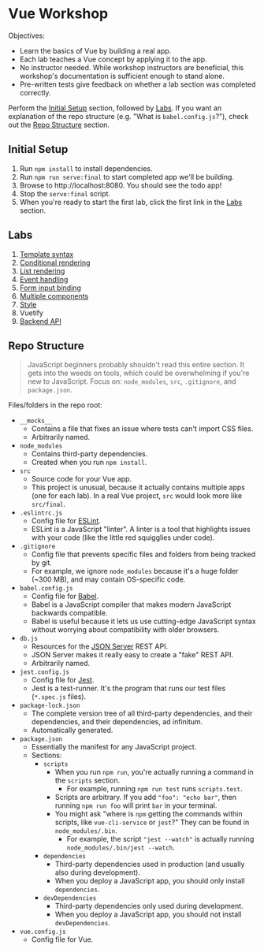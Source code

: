 # Vue Workshop

Objectives:

- Learn the basics of Vue by building a real app.
- Each lab teaches a Vue concept by applying it to the app.
- No instructor needed. While workshop instructors are beneficial, this workshop's documentation is sufficient enough to stand alone.
- Pre-written tests give feedback on whether a lab section was completed correctly.

Perform the [Initial Setup](#initial-setup) section, followed by [Labs](#labs). If you want an explanation of the repo structure (e.g. "What is `babel.config.js`?"), check out the [Repo Structure](#repo-structure) section.

## Initial Setup

1. Run `npm install` to install dependencies.
2. Run `npm run serve:final` to start completed app we'll be building.
3. Browse to http://localhost:8080. You should see the todo app!
4. Stop the `serve:final` script.
5. When you're ready to start the first lab, click the first link in the [Labs](#labs) section.

## Labs

1. [Template syntax](src/lab-template-syntax/README.md)
2. [Conditional rendering](src/lab-conditional-rendering/README.md)
3. [List rendering](src/lab-list-rendering/README.md)
4. [Event handling](src/lab-event-handling/README.md)
5. [Form input binding](src/lab-form-input-bindings/README.md)
6. [Multiple components](src/lab-multiple-components/README.md)
7. [Style](src/lab-style/README.md)
8. Vuetify
9. [Backend API](src/lab-backend-api/README.md)

## Repo Structure

> JavaScript beginners probably shouldn't read this entire section. It gets into the weeds on tools, which could be overwhelming if you're new to JavaScript. Focus on: `node_modules`, `src`, `.gitignore`, and `package.json`.

Files/folders in the repo root:

- `__mocks__`
  - Contains a file that fixes an issue where tests can't import CSS files.
  - Arbitrarily named.
- `node_modules`
  - Contains third-party dependencies.
  - Created when you run `npm install`.
- `src`
  - Source code for your Vue app.
  - This project is unusual, because it actually contains multiple apps (one for each lab). In a real Vue project, `src` would look more like `src/final`.
- `.eslintrc.js`
  - Config file for [ESLint](https://eslint.org).
  - ESLint is a JavaScript "linter". A linter is a tool that highlights issues with your code (like the little red squigglies under code).
- `.gitignore`
  - Config file that prevents specific files and folders from being tracked by git.
  - For example, we ignore `node_modules` because it's a huge folder (~300 MB), and may contain OS-specific code.
- `babel.config.js`
  - Config file for [Babel](https://babeljs.io).
  - Babel is a JavaScript compiler that makes modern JavaScript backwards compatible.
  - Babel is useful because it lets us use cutting-edge JavaScript syntax without worrying about compatibility with older browsers.
- `db.js`
  - Resources for the [JSON Server](https://github.com/typicode/json-server) REST API.
  - JSON Server makes it really easy to create a "fake" REST API.
  - Arbitrarily named.
- `jest.config.js`
  - Config file for [Jest](https://jestjs.io).
  - Jest is a test-runner. It's the program that runs our test files (`*.spec.js` files).
- `package-lock.json`
  - The complete version tree of all third-party dependencies, and their dependencies, and their dependencies, ad infinitum.
  - Automatically generated.
- `package.json`
  - Essentially the manifest for any JavaScript project.
  - Sections:
    - `scripts`
      - When you run `npm run`, you're actually running a command in the `scripts` section.
        - For example, running `npm run test` runs `scripts.test`.
      - Scripts are arbitrary. If you add `"foo": "echo bar"`, then running `npm run foo` will print `bar` in your terminal.
      - You might ask "where is `npm` getting the commands within scripts, like `vue-cli-service` or `jest`?" They can be found in `node_modules/.bin`.
        - For example, the script `"jest --watch"` is actually running `node_modules/.bin/jest --watch`.
    - `dependencies`
      - Third-party dependencies used in production (and usually also during development).
      - When you deploy a JavaScript app, you should only install `dependencies`.
    - `devDependencies`
      - Third-party dependencies only used during development.
      - When you deploy a JavaScript app, you should not install `devDependencies`.
- `vue.config.js`
  - Config file for Vue.
